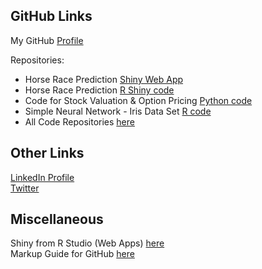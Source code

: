 ## GitHub Links
My GitHub [Profile](https://github.com/ismccarthy)

Repositories:
  - Horse Race Prediction [Shiny Web App](https://ianmccarthy.shinyapps.io/HorseRace/)
  - Horse Race Prediction [R Shiny code](https://github.com/ismccarthy/HorseRace_App)
  - Code for Stock Valuation & Option Pricing [Python code](https://github.com/ismccarthy/StockValuation)
  - Simple Neural Network - Iris Data Set [R code](https://github.com/ismccarthy/IrisNeuralNetwork)
  - All Code Repositories [here](https://github.com/ismccarthy)
  
## Other Links
[LinkedIn Profile](https://www.linkedin.com/in/ismccarthy/)
<br>
[Twitter](https://twitter.com/iansmccarthy)

## Miscellaneous
Shiny from R Studio (Web Apps) [here](https://shiny.rstudio.com/)
<br>
Markup Guide for GitHub [here](https://guides.github.com/features/mastering-markdown/)
